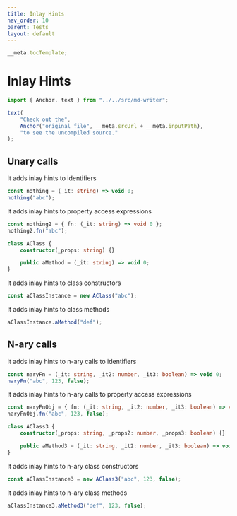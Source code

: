 ```yaml
---
title: Inlay Hints
nav_order: 10
parent: Tests
layout: default
---
```


```ts eval --out=md --hide
__meta.tocTemplate;
```

# Inlay Hints

```ts eval --out=md --hide
import { Anchor, text } from "../../src/md-writer";

text(
    "Check out the",
    Anchor("original file", __meta.srcUrl + __meta.inputPath),
    "to see the uncompiled source."
);
```

## Unary calls

It adds inlay hints to identifiers

```ts eval --hideout
const nothing = (_it: string) => void 0;
nothing("abc");
```

It adds inlay hints to property access expressions

```ts eval --hideout
const nothing2 = { fn: (_it: string) => void 0 };
nothing2.fn("abc");
```

```ts eval
class AClass {
    constructor(_props: string) {}

    public aMethod = (_it: string) => void 0;
}
```

It adds inlay hints to class constructors

```ts eval
const aClassInstance = new AClass("abc");
```

It adds inlay hints to class methods

```ts eval --hideout
aClassInstance.aMethod("def");
```

## N-ary calls

It adds inlay hints to n-ary calls to identifiers

```ts eval --hideout
const naryFn = (_it: string, _it2: number, _it3: boolean) => void 0;
naryFn("abc", 123, false);
```

It adds inlay hints to n-ary calls to property access expressions

```ts eval --hideout
const naryFnObj = { fn: (_it: string, _it2: number, _it3: boolean) => void 0 };
naryFnObj.fn("abc", 123, false);
```

```ts eval
class AClass3 {
    constructor(_props: string, _props2: number, _props3: boolean) {}

    public aMethod3 = (_it: string, _it2: number, _it3: boolean) => void 0;
}
```

It adds inlay hints to n-ary class constructors

```ts eval
const aClassInstance3 = new AClass3("abc", 123, false);
```

It adds inlay hints to n-ary class methods

```ts eval --hideout
aClassInstance3.aMethod3("def", 123, false);
```
